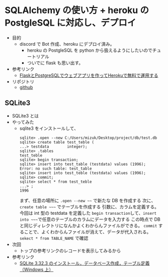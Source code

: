 # SQLAlchemy の使い方 + heroku の PostgleSQL に対応し、デプロイ
- 目的
    - discord で Bot 作成、heroku にデプロイ済み。
        - heroku の PostgleSQL を python から扱えるようにしたいのでチュートリアル
        - ついでに flask も思い出す。
- 参考リンク
    - [FlaskとPostgreSQLでウェブアプリを作ってHerokuで無料で運用する](https://qiita.com/croquette0212/items/9b4dc5377e7d6f292671#%E6%A6%82%E8%A6%81)
- リポジトリ
    - [github](kokonirinnku)

## SQLite3
- SQLite3 とは
- やってみた
    - sqlite3 をインストールして、
        ```
        sqlite> .open --new C:/Users/mizuk/Desktop/project/db/test.db
        sqlite> create table test_teble (
        ...> testdata        integer);
        sqlite> .tables
        test_teble
        sqlite> begin transaction;
        sqlite> insert into test_table (testdata) values (1996);
        Error: no such table: test_table
        sqlite> insert into test_teble (testdata) values (1996);
        sqlite> commit;
        sqlite> select * from test_teble
        ...> ;
        1996
        ```
        まず、任意の場所に `.open --new ~~` で新たな DB を作成する
        次に、`create table ~~~` でテーブルを作成する
        引数に、カラムを定義する。今回は int 型の testdata を定義した
        `begin transaction`して、`insert into ~~~`で任意のテーブルのカラムにデータを入力する
        この時点で DB と同じディレクトリになんかよくわからんファイルができる。
        `commit` することで、よくわからんファイルが消えて、データが代入される。
        `sekect * from TABLE_NAME` で確認
- 次回
    - トップの参考リンクのレコードを表示してみるから
- 参考リンク
    - [SQLite 3.32.3 のインストール，データベース作成，テーブル定義（Windows 上）](https://www.kkaneko.jp/tools/sqlite3/sqlite3.html)